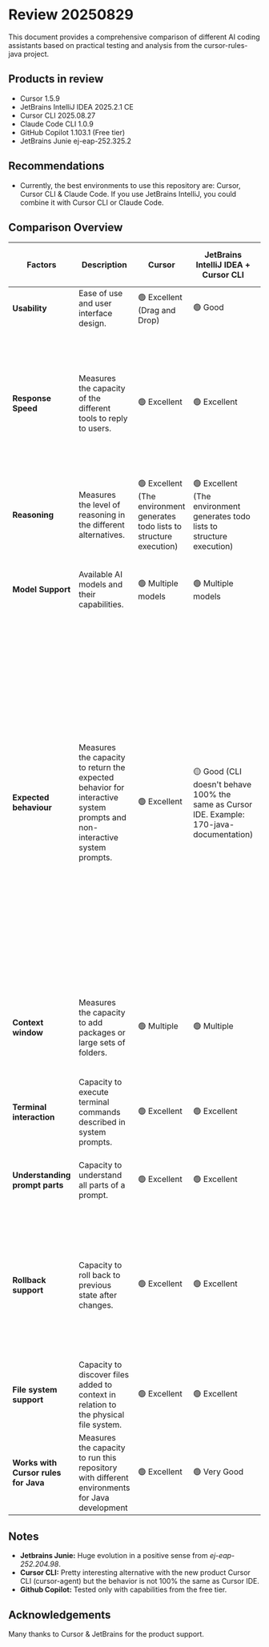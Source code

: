 # Review 20250829

This document provides a comprehensive comparison of different AI coding assistants based on practical testing and analysis from the cursor-rules-java project.

## Products in review

- Cursor 1.5.9
- JetBrains IntelliJ IDEA 2025.2.1 CE
- Cursor CLI 2025.08.27
- Claude Code CLI 1.0.9
- GitHub Copilot 1.103.1 (Free tier)
- JetBrains Junie ej-eap-252.325.2

## Recommendations

- Currently, the best environments to use this repository are: Cursor, Cursor CLI & Claude Code. If you use JetBrains IntelliJ, you could combine it with Cursor CLI or Claude Code.

## Comparison Overview

| Factors | Description | Cursor | JetBrains IntelliJ IDEA + Cursor CLI | JetBrains IntelliJ IDEA + Claude Code CLI | GitHub Copilot (Free tier) | JetBrains IntelliJ IDEA + JetBrains Junie |
|---------|-------------|--------|-------------------------------------|-------------------------------------------|----------------|-----------------|
| **Usability** | Ease of use and user interface design. | 🟢 Excellent (Drag and Drop) | 🟢 Good | 🟢 Good | 🟢 Excellent (Drag and Drop) | 🟢 Excellent (Drag and Drop) |
| **Response Speed** | Measures the capacity of the different tools to reply to users. | 🟢 Excellent | 🟢 Excellent | 🟢 Excellent | 🟢 Excellent | 🟡 Slow (Connection issues with models, slow experience compared to other alternatives but shows progress from the previous Junie version) |
| **Reasoning** | Measures the level of reasoning in the different alternatives. | 🟢 Excellent (The environment generates todo lists to structure execution) | 🟢 Excellent (The environment generates todo lists to structure execution) | 🟢 Excellent (The environment generates todo lists to structure execution) | 🟡 Limited (Reasoning requires more analysis time) | 🟢 Excellent (The environment generates todo lists to structure execution) |
| **Model Support** | Available AI models and their capabilities. | 🟢 Multiple models | 🟢 Multiple models | 🟡 Claude 4 Sonnet | 🔴 Poor (In Free tier. Only Chat GPT 4.1 provides good answers) | 🟡 Limited options |
| **Expected behaviour** | Measures the capacity to return the expected behavior for interactive system prompts and non-interactive system prompts. | 🟢 Excellent | 🟡 Good (CLI doesn't behave 100% the same as Cursor IDE. Example: 170-java-documentation) | 🟢 Excellent | 🟡 Good (Limited to few Java classes) | 🔴 Doesn't always show alternatives for decision-making (Limited to one unique Java class to receive stable results). Doesn't always find the right project to analyze in scenarios with repositories containing multiple projects organized in folders. Alternatives sometimes don't appear, or appear in an external document. Sometimes applies changes in Java classes not included in the context |
| **Context window** | Measures the capacity to add packages or large sets of folders. | 🟢 Multiple | 🟢 Multiple | 🟢 Multiple | 🟡 Few classes | 🟡 Few classes (Unnecessary "Scroll down" message appears when adding large documents) |
| **Terminal interaction** | Capacity to execute terminal commands described in system prompts. | 🟢 Excellent | 🟢 Excellent | 🟢 Excellent | 🔴 Not always (Restrictions & safeguards are skipped) | 🟢 Excellent |
| **Understanding prompt parts** | Capacity to understand all parts of a prompt. | 🟢 Excellent | 🟢 Excellent | 🟢 Excellent | 🔴  Not always (Restrictions & safeguards are skipped) | 🟢 Good support |
| **Rollback support** | Capacity to roll back to previous state after changes. | 🟢 Excellent | 🟢 Excellent | 🟢 Excellent | 🟡 Not always | 🟡 Not always (Example: "Create a document with all cursor rules for Java using the cursor rule @100-java-cursor-rules-list" in scenarios involving tests) |
| **File system support** | Capacity to discover files added to context in relation to the physical file system. | 🟢 Excellent | 🟢 Excellent | 🟢 Excellent | 🟡 Not always | 🟡 Limited (It is more accurate to add files to the context, not the path) |
| **Works with Cursor rules for Java** | Measures the capacity to run this repository with different environments for Java development | 🟢 Excellent | 🟢 Very Good | 🟢 Excellent | 🟡 Limited | 🟡 Limited |

## Notes

- **Jetbrains Junie:** Huge evolution in a positive sense from *ej-eap-252.204.98*.
- **Cursor CLI:** Pretty interesting alternative with the new product Cursor CLI (cursor-agent) but the behavior is not 100% the same as Cursor IDE.
- **Github Copilot:** Tested only with capabilities from the free tier.

## Acknowledgements

Many thanks to Cursor & JetBrains for the product support.
